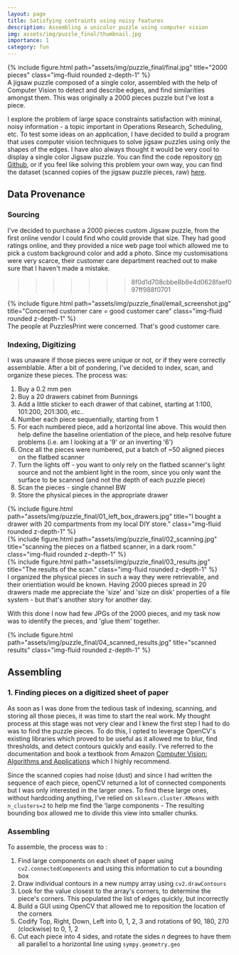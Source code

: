 ```yaml
---
layout: page
title: Satisfying contraints using noisy features
description: Assembling a unicolor puzzle using computer vision
img: assets/img/puzzle_final/thumbnail.jpg
importance: 1
category: fun
---
```


<div class="row">
    <div class="col-sm mt-3 mt-md-0">
        {% include figure.html path="assets/img/puzzle_final/final.jpg" title="2000 pieces" class="img-fluid rounded z-depth-1" %}
    </div>
</div>
<div class="caption">
    A jigsaw puzzle composed of a single color, assembled with the help of Computer Vision to detect and describe edges, and find similarities amongst them. This was originally a 2000 pieces puzzle but I've lost a piece.
</div>

I explore the problem of large space constraints satisfaction with mininal, noisy information - a topic important in Operations Research, Scheduling, etc. To test some ideas on an application, I have decided to build a program that uses computer vision techniques to solve jigsaw puzzles using only the shapes of the edges. I have also always thought it would be very cool to display a single color Jigsaw puzzle.
You can find the code repository [on Github](https://github.com/eyast/PuzzleGenerator), or if you feel like solving this problem your own way, you can find the dataset (scanned copies of the jigsaw puzzle pieces, raw) [here](https://www.kaggle.com/datasets/etaifour/jigsawpuzzle).

## Data Provenance
### Sourcing

I've decided to purchase a 2000 pieces custom Jigsaw puzzle, from the first online vendor I could find who could provide that size. They had good ratings online, and they provided a nice web page tool which allowed me to pick a custom background color and add a photo. Since my customisations were very scarce, their customer care department reached out to make sure that I haven't made a mistake.
>>>>>>> 8f0d1d708cbbe8b8e4d0628faef097ff988f0701

<div class="row">
    <div class="col-sm mt-3 mt-md-0">
        {% include figure.html path="assets/img/puzzle_final/email_screenshot.jpg" title="Concerned customer care = good customer care" class="img-fluid rounded z-depth-1" %}
    </div>
</div>
<div class="caption">
    The people at PuzzlesPrint were concerned. That's good customer care.
</div>

### Indexing, Digitizing
I was unaware if those pieces were unique or not, or if they were correctly assemblable. After a bit of pondering, I've decided to index, scan, and organize these pieces. The process was:
1. Buy a 0.2 mm pen
2. Buy a 20 drawers cabinet from Bunnings
3. Add a little sticker to each drawer of that cabinet, starting at 1:100, 101:200, 201:300, etc..
4. Number each piece sequentially, starting from 1
5. For each numbered piece, add a horizontal line above. This would then help define the baseline orientiation of the piece, and help resolve future problems (i.e. am I looking at a '9' or an inverting '6')
6. Once all the pieces were numbered, put a batch of ~50 aligned pieces on the flatbed scanner
7. Turn the lights off - you want to only rely on the flatbed scanner's light source and not the ambient light in the room, since you only want the surface to be scanned (and not the depth of each puzzle piece)
8. Scan the pieces - single channel BW
9. Store the physical pieces in the appropriate drawer

<div class="row">
    <div class="col-sm mt-3 mt-md-0">
        {% include figure.html path="assets/img/puzzle_final/01_left_box_drawers.jpg" title="I bought a drawer with 20 compartments from my local DIY store." class="img-fluid rounded z-depth-1" %}
    </div>
    <div class="col-sm mt-3 mt-md-0">
        {% include figure.html path="assets/img/puzzle_final/02_scanning.jpg" title="scanning the pieces on a flatbed scanner, in a dark room." class="img-fluid rounded z-depth-1" %}
    </div>
    <div class="col-sm mt-3 mt-md-0">
        {% include figure.html path="assets/img/puzzle_final/03_results.jpg" title="The results of the scan." class="img-fluid rounded z-depth-1" %}
    </div>
</div>
<div class="caption">
    I organized the physical pieces in such a way they were retrievable, and their orientiation would be known. Having 2000 pieces spread in 20 drawers made me appreciate the 'size' and 'size on disk' properties of a file system - but that's another story for another day.
</div>

With this done I now had few JPGs of the 2000 pieces, and my task now was to identify the pieces, and 'glue them' together.

<div class="row">
    <div class="col-sm mt-3 mt-md-0">
        {% include figure.html path="assets/img/puzzle_final/04_scanned_results.jpg" title="scanned results" class="img-fluid rounded z-depth-1" %}
    </div>
</div>


## Assembling
### 1. Finding pieces on a digitized sheet of paper

As soon as I was done from the tedious task of indexing, scanning, and storing all those pieces, it was time to start the real work. My thought process at this stage was not very clear and I knew the first step I had to do was to find the puzzle pieces. To do this, I opted to leverage OpenCV's existing libraries which proved to be useful as it allowed me to blur, find thresholds, and detect contours quickly and easily. I've referred to the documentation and book a textbook from Amazon [Computer Vision: Algorithms and Applications](https://www.amazon.com.au/Computer-Vision-Applications-Richard-Szeliski/dp/3030343715/ref=sr_1_7?keywords=computer+vision&qid=1669959923&qu=eyJxc2MiOiIzLjQ1IiwicXNhIjoiMi4wMCIsInFzcCI6IjEuMDAifQ%3D%3D&sprefix=computer+vision%2Caps%2C311&sr=8-7) which I highly recommend.

Since the scanned copies had noise (dust) and since I had written the sequence of each piece, openCV returned a lot of connected components but I was only interested in the larger ones. To find these large ones, without hardcoding anything, I've relied on `sklearn.cluster.KMeans` with `n_clusters=2` to help me find the 'large components - The resulting bounding box allowed me to divide this view into smaller chunks.

### Assembling

To assemble, the process was to :
1. Find large components on each sheet of paper using `cv2.connectedComponents` and using this information to cut a bounding box
2. Draw individual contours in a new numpy array using  `cv2.drawContours`
3. Look for the value closest to the array's corners, to determine the piece's corners. This populated the list of edges quickly, but incorrectly
4. Build a GUI using OpenCV that allowed me to reposition the location of the corners
5. Codify Top, Right, Down, Left into 0, 1, 2, 3 and rotations of 90, 180, 270 (clockwise) to 0, 1, 2
6. Cut each piece into 4 sides, and rotate the sides *n* degrees to have them all parallel to a horizontal line using `sympy.geometry.geo` 

